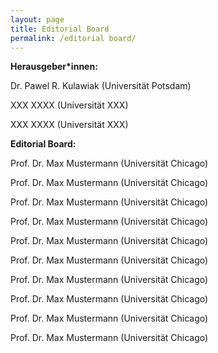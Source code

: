 ```yaml
---
layout: page
title: Editorial Board
permalink: /editorial board/
---
```


**Herausgeber\*innen:**

Dr. Pawel R. Kulawiak (Universität Potsdam)

XXX XXXX (Universität XXX)

XXX XXXX (Universität XXX)

**Editorial Board:**

Prof. Dr. Max Mustermann (Universität Chicago)

Prof. Dr. Max Mustermann (Universität Chicago) 

Prof. Dr. Max Mustermann (Universität Chicago) 

Prof. Dr. Max Mustermann (Universität Chicago) 

Prof. Dr. Max Mustermann (Universität Chicago) 

Prof. Dr. Max Mustermann (Universität Chicago) 

Prof. Dr. Max Mustermann (Universität Chicago) 

Prof. Dr. Max Mustermann (Universität Chicago) 

Prof. Dr. Max Mustermann (Universität Chicago) 

Prof. Dr. Max Mustermann (Universität Chicago)